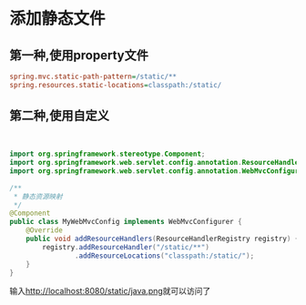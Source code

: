# 添加静态文件

## 第一种,使用property文件

```ini
spring.mvc.static-path-pattern=/static/**
spring.resources.static-locations=classpath:/static/
```

## 第二种,使用自定义

```java
 
 
import org.springframework.stereotype.Component;
import org.springframework.web.servlet.config.annotation.ResourceHandlerRegistry;
import org.springframework.web.servlet.config.annotation.WebMvcConfigurer;
 
/**
 * 静态资源映射
 */
@Component
public class MyWebMvcConfig implements WebMvcConfigurer {
    @Override
    public void addResourceHandlers(ResourceHandlerRegistry registry) {
        registry.addResourceHandler("/static/**")
                .addResourceLocations("classpath:/static/");
    }
}
```

输入[http://localhost:8080/static/java.png](http://localhost:8080/static/java.png)就可以访问了
